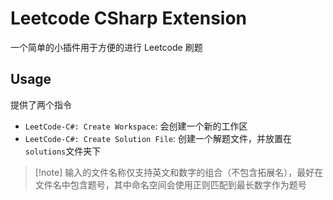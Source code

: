 # Leetcode CSharp Extension

一个简单的小插件用于方便的进行 Leetcode 刷题

## Usage

提供了两个指令

- `LeetCode-C#: Create Workspace`: 会创建一个新的工作区
- `LeetCode-C#: Create Solution File`: 创建一个解题文件，并放置在`solutions`文件夹下

> [!note] 输入的文件名称仅支持英文和数字的组合（不包含拓展名），最好在文件名中包含题号，其中命名空间会使用正则匹配到最长数字作为题号

